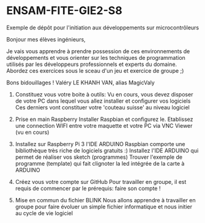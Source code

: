 # ENSAM-FITE-GIE2-S8
Exemple de dépôt pour l'initiation aux développements sur microcontrôleurs

Bonjour mes élèves ingénieurs,

Je vais vous apprendre à prendre possession de ces environnements de développements
et vous orienter sur les techniques de programmation utilisés par les développeurs professionnels et experts du domaine.
Abordez ces exercices sous le sceau d'un jeu et exercice de groupe ;)

Bons bidouillages !
Valéry LE KHANH VAN, alias MagicValy

1. Constituez vous votre boite à outils:
Vu en cours, vous devez disposer de votre PC dans lequel vous allez installer et configurer vos logiciels
Ces derniers vont constituer votre 'couteau suisse' au niveau logiciel

2. Prise en main Raspberry
Installer Raspbian et configurez le.
Etablissez une connection WIFI entre votre maquette et votre PC via VNC Viewer (vu en cours)

3. Installez sur Raspberry Pi 3 l'IDE ARDUINO
Raspbian comporte une bibliothèque très riche de logiciels gratuits :)
Installez l'IDE ARDUINO qui permet de réaliser vos sketch (programmes)
Trouver l'exemple de programme (template) qui fait clignoter la led intégrée de la carte à ARDUINO

4. Créez vous votre compte sur GitHub
Pour travailler en groupe, il est requis de commencer par le prérequis: faire son compte !

5. Mise en commun du fichier BLINK
Nous allons apprendre à travailler en groupe pour faire évoluer un simple fichier informatique et nous initier au cycle de vie logiciel
